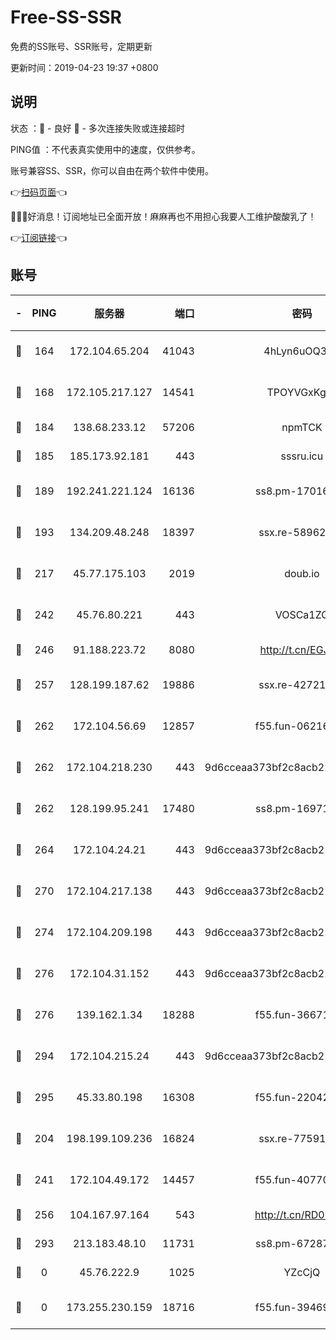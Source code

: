 # Free-SS-SSR

免费的SS账号、SSR账号，定期更新

更新时间：2019-04-23 19:37 +0800

## 说明

状态     ：🙂 - 良好 🙁 - 多次连接失败或连接超时

PING值   ：不代表真实使用中的速度，仅供参考。

账号兼容SS、SSR，你可以自由在两个软件中使用。

👉[扫码页面](https://liesauer.github.io/Free-SS-SSR/)👈

🎉🎉🎉好消息！订阅地址已全面开放！麻麻再也不用担心我要人工维护酸酸乳了！

👉[订阅链接](https://www.liesauer.net/yogurt/subscribe?ACCESS_TOKEN=DAYxR3mMaZAsaqUb)👈

## 账号

|-|PING|服务器|端口|密码|加密方式|区域|
|:----:|:----:|:-----:|-----:|:----:|:----:|:----:|
|🙂|164|172.104.65.204|41043|4hLyn6uOQ3hU|aes-256-cfb|JP|
|🙂|168|172.105.217.127|14541|TPOYVGxKglpi|aes-256-cfb|JP|
|🙂|184|138.68.233.12|57206|npmTCK|rc4-md5|US|
|🙂|185|185.173.92.181|443|sssru.icu|rc4-md5|RU|
|🙂|189|192.241.221.124|16136|ss8.pm-17016090|aes-256-cfb|US|
|🙂|193|134.209.48.248|18397|ssx.re-58962936|aes-256-cfb|US|
|🙂|217|45.77.175.103|2019|doub.io|aes-128-ctr|SG|
|🙂|242|45.76.80.221|443|VOSCa1ZG|aes-256-cfb|DE|
|🙂|246|91.188.223.72|8080|http://t.cn/EGJIyrl|rc4-md5|RU|
|🙂|257|128.199.187.62|19886|ssx.re-42721039|aes-256-cfb|SG|
|🙂|262|172.104.56.69|12857|f55.fun-06216036|aes-256-cfb|SG|
|🙂|262|172.104.218.230|443|9d6cceaa373bf2c8acb22e60b6a58be6|aes-256-cfb|US|
|🙂|262|128.199.95.241|17480|ss8.pm-16971643|aes-256-cfb|SG|
|🙂|264|172.104.24.21|443|9d6cceaa373bf2c8acb22e60b6a58be6|aes-256-cfb|US|
|🙂|270|172.104.217.138|443|9d6cceaa373bf2c8acb22e60b6a58be6|aes-256-cfb|US|
|🙂|274|172.104.209.198|443|9d6cceaa373bf2c8acb22e60b6a58be6|aes-256-cfb|US|
|🙂|276|172.104.31.152|443|9d6cceaa373bf2c8acb22e60b6a58be6|aes-256-cfb|US|
|🙂|276|139.162.1.34|18288|f55.fun-36671353|aes-256-cfb|SG|
|🙂|294|172.104.215.24|443|9d6cceaa373bf2c8acb22e60b6a58be6|aes-256-cfb|US|
|🙂|295|45.33.80.198|16308|f55.fun-22042256|aes-256-cfb|US|
|🙂|204|198.199.109.236|16824|ssx.re-77591360|aes-256-cfb|US|
|🙂|241|172.104.49.172|14457|f55.fun-40770290|aes-256-cfb|SG|
|🙂|256|104.167.97.164|543|http://t.cn/RD0D7sx|rc4-md5|CA|
|🙂|293|213.183.48.10|11731|ss8.pm-67287646|rc4-md5|RU|
|🙁|0|45.76.222.9|1025|YZcCjQ|rc4-md5|JP|
|🙁|0|173.255.230.159|18716|f55.fun-39469519|aes-256-cfb|US|
